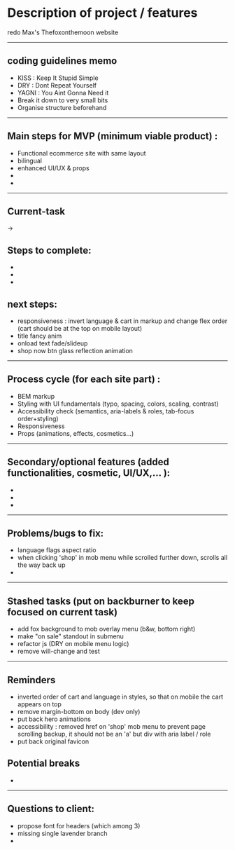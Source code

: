 # Description of project / features

redo Max's Thefoxonthemoon website      

***
  
## coding guidelines memo 

* KISS : Keep It Stupid Simple
* DRY : Dont Repeat Yourself
* YAGNI : You Aint Gonna Need it
* Break it down to very small bits
* Organise structure beforehand

***

## Main steps for MVP (minimum viable product) :
* Functional ecommerce site with same layout
* bilingual
* enhanced UI/UX & props
* 
* 

***

## Current-task 
-> 

## Steps to complete:
* 
* 
* 

## next steps:
* responsiveness : invert language & cart in markup and change flex order (cart should be at the top on mobile layout)
* title fancy anim
* onload text fade/slideup
* shop now btn glass reflection animation

***

## Process cycle (for each site part) :
* BEM markup
* Styling with UI fundamentals (typo, spacing, colors, scaling, contrast)
* Accessibility check (semantics, aria-labels & roles, tab-focus order+styling)
* Responsiveness
* Props (animations, effects, cosmetics...)

*** 

## Secondary/optional features (added functionalities, cosmetic, UI/UX,... ):
* 
* 
* 

***

## Problems/bugs to fix:
* language flags aspect ratio
* when clicking 'shop' in mob menu while scrolled further down, scrolls all the way back up 
* 


***

## Stashed tasks (put on backburner to keep focused on current task)
* add fox background to mob overlay menu (b&w, bottom right)
* make "on sale" standout in submenu
* refactor js (DRY on mobile menu logic)
* remove will-change and test


***
## Reminders
* inverted order of cart and language in styles, so that on mobile the cart appears on top
* remove margin-bottom on body (dev only)
* put back hero animations
* accessibility : removed href on 'shop' mob menu to prevent page scrolling backup, it should not be an 'a' but div with aria label / role
* put back original favicon

## Potential breaks
*

***
## Questions to client:
* propose font for headers (which among 3)
* missing single lavender branch
* 

